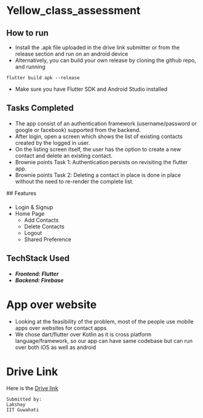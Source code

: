 # Yellow_class_assessment

## How to run
- Install the .apk file uploaded in the drive link submitter or from the release section and run on an android device
- Alternatively, you can build your own release by cloning the github repo, and running 
```
flutter build apk --release
```
- Make sure you have Flutter SDK and Android Studio installed

## Tasks Completed

#### <ul>
- The app consist of an authentication framework (username/password or google or facebook) supported from the backend.
- After login, open a screen which shows the list of existing contacts created by the logged in user.
- On the listing screen itself, the user has the option to create a new contact and delete an existing contact.
- Brownie points Task 1: Authentication persists on revisiting the flutter app.
- Brownie points Task 2: Deleting a contact in place is done in place without the need to re-render the complete list.
</ul>
## Features

#### <ul>
- Login & Signup
- Home Page
  - Add Contacts
  - Delete Contacts
  - Logout
  - Shared Preference
</ul>

## TechStack Used
##### <ul><li>Frontend: Flutter</li><li>Backend: Firebase</li></ul>

# App over website
- Looking at the feasibility of the problem, most of the people use mobile apps over websites for contact apps
- We chose dart/flutter over Kotlin as it is cross platform language/framework, so our app can have same codebase but can run over both iOS as well as android

# Drive Link
Here is the [Drive link](https://drive.google.com/file/d/16PLFhRULz2gQPHFAhvqEpdp6Id7AYZEC/view?usp=share_link)
```
Submitted by:
Lakshay
IIT Guwahati
```
